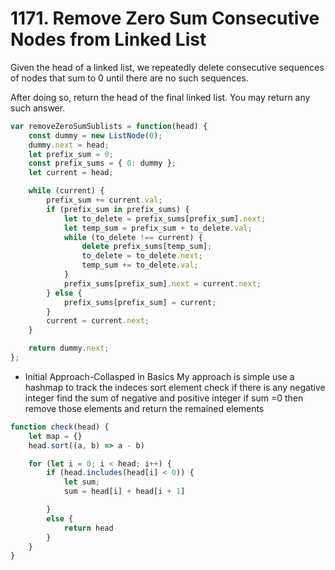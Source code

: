 # 1171. Remove Zero Sum Consecutive Nodes from Linked List

Given the head of a linked list, we repeatedly delete consecutive sequences of nodes that sum to 0 until there are no such sequences.

After doing so, return the head of the final linked list.  You may return any such answer.
```js
var removeZeroSumSublists = function(head) {
    const dummy = new ListNode(0);
    dummy.next = head;
    let prefix_sum = 0;
    const prefix_sums = { 0: dummy };
    let current = head;

    while (current) {
        prefix_sum += current.val;
        if (prefix_sum in prefix_sums) {
            let to_delete = prefix_sums[prefix_sum].next;
            let temp_sum = prefix_sum + to_delete.val;
            while (to_delete !== current) {
                delete prefix_sums[temp_sum];
                to_delete = to_delete.next;
                temp_sum += to_delete.val;
            }
            prefix_sums[prefix_sum].next = current.next;
        } else {
            prefix_sums[prefix_sum] = current;
        }
        current = current.next;
    }

    return dummy.next;
};
```
- Initial Approach-Collasped in Basics
My approach is simple 
use a hashmap to track the indeces
sort element 
check if there is any negative integer
find the sum of negative and positive integer if sum =0
then remove those elements and return the remained elements


```javascript 
function check(head) {
    let map = {}
    head.sort((a, b) => a - b)

    for (let i = 0; i < head; i++) {
        if (head.includes(head[i] < 0)) {
            let sum;
            sum = head[i] + head[i + 1]

        }
        else {
            return head
        }
    }
}




```
